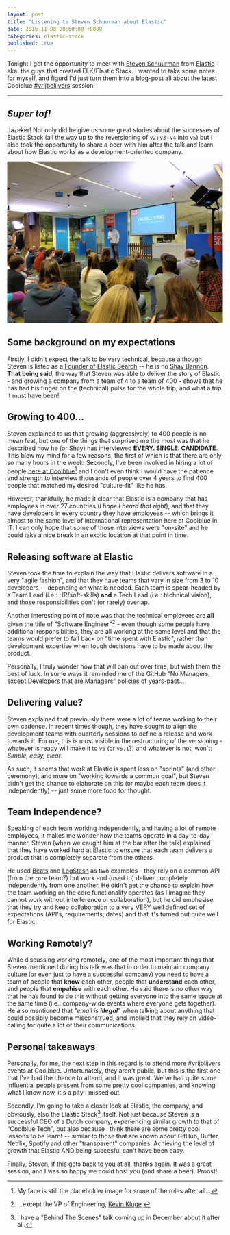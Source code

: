 ```yaml
---
layout: post
title: "Listening to Steven Schuurman about Elastic"
date: 2016-11-08 00:00:00 +0000
categories: elastic-stack
published: true
---
```


Tonight I got the opportunity to meet with [Steven Schuurman](https://twitter.com/stevenschuurman) from [Elastic](https://www.elastic.co/) - aka. the guys that created ELK/Elastic Stack. I wanted to take some notes for myself, and figurd I'd just turn them into a blog-post all about the latest Coolblue [#vrijbelijvers](https://twitter.com/hashtag/vrijblijvers) session!
<!--description-->

---

## *Super tof!*
Jazeker! Not only did he give us some great stories about the successes of Elastic Stack (all the way up to the reversioning of `v2`+`v3`+`v4` into `v5`) but I also took the opportunity to share a beer with him after the talk and learn about how Elastic works as a development-oriented company.

![Steven Schuurman presenting at Coolblue #vrijblijvers](/assets/img/stevenschuurman_vrijblivers.jpg)

## Some background on my expectations
Firstly, I didn't expect the talk to be very technical, because although Steven is listed as a [Founder of Elastic Search](https://www.elastic.co/about/leadership) -- he is no [Shay Bannon](http://thedudeabides.com/). **That being said**, the way that Steven was able to deliver the story of Elastic - and growing a company from a team of 4 to a team of 400 - shows that he has had his finger on the (technical) pulse for the whole trip, and what a trip it must have been!

## Growing to 400...
Steven explained to us that growing (aggressively) to 400 people is no mean feat, but one of the things that surprised me the most was that he described how he (or Shay) has interviewed **EVERY. SINGLE. CANDIDATE**. This blew my mind for a few reasons, the first of which is that there are only so many hours in the week! Secondly, I've been involved in hiring a lot of people [here at Coolblue](http://www.careersatcoolblue.com/)[^1] and I don't even think I would have the patience and strength to interview thousands of people over 4 years to find 400 people that matched my desired "culture-fit" like he has.

However, thankfully, he made it clear that Elastic is a company that has employees in over 27 countries (*I hope I heard that right*), and that they have developers in every country they have employees -- which brings it almost to the same level of international representation here at Coolblue in IT. I can only hope that some of those interviews were "on-site" and he could take a nice break in an exotic location at that point in time.

## Releasing software at Elastic
Steven took the time to explain the way that Elastic delivers software in a very "agile fashion", and that they have teams that vary in size from 3 to 10 developers -- depending on what is needed. Each team is spear-headed by a Team Lead (i.e.: HR/soft-skills) **and** a Tech Lead (i.e.: technical vision), and those responsibilities don't (or rarely) overlap. 

Another interesting point of note was that the technical employees are **all** given the title of "Software Engineer"[^2] - even though some people have additional responsibilties, they are all working at the same level and that the teams would prefer to fall back on "time spent with Elastic", rather than development expertise when tough decisions have to be made about the product.

Personally, I truly wonder how that will pan out over time, but wish them the best of luck. In some ways it reminded me of the GitHub "No Managers, except Developers that are Managers" policies of years-past...

## Delivering value? 
Steven explained that previously there were a lot of teams working to their own cadence. In recent times though, they have sought to align the development teams with quarterly sessions to define a release and work towards it. For me, this is most visible in the restructuring of the versioning - whatever is ready will make it to `v6` (or `v5.1`?) and whatever is not, won't: *Simple, easy, clear*. 
 
As such, it seems that work at Elastic is spent less on "sprints" (and other ceremony), and more on "working towards a common goal", but Steven didn't get the chance to elaborate on this (or maybe each team does it independently) -- just some more food for thought.

## Team Independence?
Speaking of each team working independently, and having a lot of remote employees, it makes me wonder how the teams operate in a day-to-day manner. Steven (when we caught him at the bar after the talk) explained that they have worked hard at Elastic to ensure that each team delivers a product that is completely separate from the others. 

He used [Beats](https://www.elastic.co/products/beats) and [LogStash](https://www.elastic.co/products/logstash) as two examples - they rely on a common API (from the `core` team?) but work and (used to) deliver completely independently from one another. He didn't get the chance to explain how the team working on the core functionality operates (as I imagine they cannot work without interference or collaboration), but he did emphasise that they try and keep collaboration to a very VERY well defined set of expectations (API's, requirements, dates) and that it's turned out quite well for Elastic.

## Working Remotely?
While discussing working remotely, one of the most important things that Steven mentioned during his talk was that in order to maintain company culture (or even just to have a successful company) you need to have a team of people that **know**  each other, people that **understand** each other, and people that **empahise** with each other. He said there is no other way that he has found to do this without getting everyone into the same space at the same time (i.e.: company-wide events where everyone gets together). He also mentioned that *"email is **illegal**"* when talking about anything that could possibly become misconstrued, and implied that they rely on video-calling for quite a lot of their communications. 

## Personal takeaways
Personally, for me, the next step in this regard is to attend more #vrijblijvers events at Coolblue. Unfortunately, they aren't public, but this is the first one that I've had the chance to attend, and it was great. We've had quite some influential people present from some pretty cool companies, and knowing what I know now, it's a pity I missed out.

Secondly, I'm going to take a closer look at Elastic, the company, and obviously, also the Elastic Stack[^3] itself. Not just because Steven is a successful CEO of a Dutch company, experiencing similar growth to that of "Coolblue Tech", but also because I think there are some pretty cool lessons to be learnt -- similar to those that are known about GitHub, Buffer, Netflix, Spotify and other "transparent" companies. Achieving the level of growth that Elastic AND being succesful can't have been easy.

Finally, Steven, if this gets back to you at all, thanks again. It was a great session, and I was so happy we could host you (and share a beer). Proost!


[^1]: My face is still the placeholder image for some of the roles after all... 
[^2]: ...except the VP of Engineering, [Kevin Kluge](https://twitter.com/kevinkluge).
[^3]: I have a "Behind The Scenes" talk coming up in December about it after all.